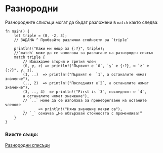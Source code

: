 # Разнородни

Разнородните списъци могат да бъдат разложени в  `match` както следва:

```rust,editable
fn main() {
    let triple = (0, -2, 3);
    // ЗАДАЧА ^ Пробвайте различни стойности за `triple`

    println!("Кажи ми нещо за {:?}", triple);
    //`match` може да се използва за разлагане на разнороден списък
    match triple {
        // Изваждаме втория и третия член
        (0, y, z) => println!("Първият е `0`, `y` е {:?}, и `z` е {:?}", y, z),
        (1, ..)  => println!("Първият е  `1`, а останалите нямат значение"),
        (.., 2)  => println!("Последният е`2`, а останалите нямат значение"),
        (3, .., 4)  => println!("First is `3`, последният е `4`,
        а останалите нямат значение"),
        // `..` може да се използва за пренебрегване на останите членове
        _      => println!("Няма значение какви са"),
        // `_` означва „Не обвързвай стойността с променлива!”
    }
}
```

### Вижте също:

[Разнородни списъци](../../../primitives/tuples.md)
